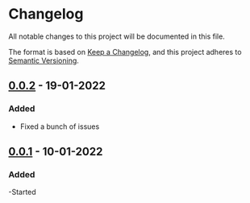 # Changelog
All notable changes to this project will be documented in this file.

The format is based on [Keep a Changelog](https://keepachangelog.com/en/1.0.0/),
and this project adheres to [Semantic Versioning](https://semver.org/spec/v2.0.0.html).

## [0.0.2] - 19-01-2022
### Added
- Fixed a bunch of issues

## [0.0.1] - 10-01-2022
### Added
-Started

[0.0.2]: https://github.com/teamspettro/spettro-utilities/compare/v0.0.1...v0.0.2
[0.0.1]: https://github.com/teamspettro/spettro-utilities/releases/tag/v0.0.1